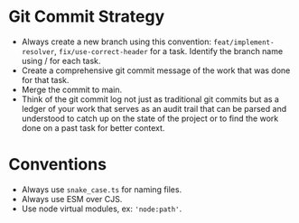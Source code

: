 # Git Commit Strategy
- Always create a new branch using this convention: `feat/implement-resolver`, `fix/use-correct-header` for a task. Identify the branch name using <task-category>/<task-concise-name> for each task.
- Create a comprehensive git commit message of the work that was done for that task.
- Merge the commit to main.
- Think of the git commit log not just as traditional git commits but as a ledger of your work that serves as an audit trail that can be parsed and understood to catch up on the state of the project or to find the work done on a past task for better context.

# Conventions
- Always use `snake_case.ts` for naming files.
- Always use ESM over CJS.
- Use node virtual modules, ex: `'node:path'`.